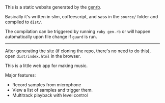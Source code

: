 This is a static website generated by the [genrb](http://github.com/maxpleaner/gen.rb).

Basically it's written in slim, coffeescript, and sass in the `source/` folder and compiled to `dist/`.

The compilation can be triggered by running `ruby gen.rb` or will happen automatically upon file change if `guard` is run. 

---

After generating the site (if cloning the repo, there's no need to do this), open `dist/index.html` in the browser.

This is a little web app for making music.

Major features:

- Record samples from microphone
- View a list of samples and trigger them.
- Multitrack playback with level control

